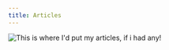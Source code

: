 ```yaml
---
title: Articles
---
```


<img src="/img/noarticles.png" alt="This is where I'd put my articles, if i had any!" />
